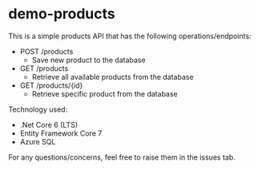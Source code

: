 # demo-products
This is a simple products API that has the following operations/endpoints:

- POST /products
  - Save new product to the database
- GET /products
  - Retrieve all available products from the database
- GET /products/{id}
  - Retrieve specific product from the database


Technology used:

- .Net Core 6 (LTS)
- Entity Framework Core 7
- Azure SQL


For any questions/concerns, feel free to raise them in the issues tab.
